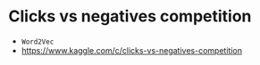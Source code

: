 # Clicks vs negatives competition
- `Word2Vec`
- https://www.kaggle.com/c/clicks-vs-negatives-competition